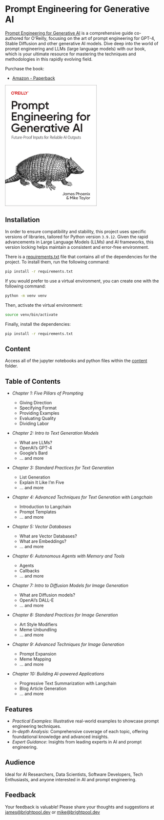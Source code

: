 # Prompt Engineering for Generative AI

[Prompt Engineering for Generative AI](https://www.oreilly.com/library/view/prompt-engineering-for/9781098153427/) is a comprehensive guide co-authored for O'Reilly, focusing on the art of prompt engineering for GPT-4, Stable Diffusion and other generative AI models. Dive deep into the world of prompt engineering and LLMs (large language models) with our book, which is your ultimate resource for mastering the techniques and methodologies in this rapidly evolving field.

Purchase the book:
- [Amazon - Paperback](https://www.amazon.co.uk/Prompt-Engineering-Generative-Ai-Future-proof/dp/109815343X/ref=sr_1_1?crid=GCADXJG08RP5&dib=eyJ2IjoiMSJ9.ZSvcKTX5SFS6pDUHoM26zT1XOCBCU41uPWn3nIoQbatOL6E9vqTDCv25N19V8lVzC9F3_vO20dFDAnEmWJczBc4GC19QqU4pRNHOn2v7ITRwsonOn9Yfx9A6Ol_deDdxuhfvS0p11WVJGaVGslYm7veK6_O0UYat2UhfcRjxBWD3iP6jmP6vjit845PyGK0cxbWJEJbnDg-0IQNqfSzhu4v8_m2rQrCMUGK7WE6nsrU.98ZGTw98P7ogymFCeXBvWJzQkdq-4xD9AAViRAlvRkU&dib_tag=se&keywords=prompt+engineering+for+generative+ai&qid=1709301926&sprefix=prompt+engineering+%2Caps%2C82&sr=8-1) 

<a href="https://www.oreilly.com/library/view/prompt-engineering-for/9781098153427/" style="max-height: 500px; width: 300px;">
    <img src="images/logo.png" alt="Prompt Engineering for Generative AI" style="max-height: 500px; width: 300px;">
</a>

## Installation

In order to ensure compatibility and stability, this project uses specific versions of libraries, tailored for Python version `3.9.12`. Given the rapid advancements in Large Language Models (LLMs) and AI frameworks, this version locking helps maintain a consistent and error-free environment.

There is a [requirements.txt](requirements.txt) file that contains all of the dependencies for the project. To install them, run the following command:

```bash
pip install -r requirements.txt
```

If you would prefer to use a virtual environment, you can create one with the following command:

```bash
python -m venv venv
```

Then, activate the virtual environment:

```bash
source venv/bin/activate
```

Finally, install the dependencies:

```bash
pip install -r requirements.txt
```

## Content

Access all of the jupyter notebooks and python files within the [content](content) folder.

## Table of Contents

- _Chapter 1: Five Pillars of Prompting_
    - Giving Direction
    - Specifying Format
    - Providing Examples
    - Evaluating Quality
    - Dividing Labor

- _Chapter 2: Intro to Text Generation Models_
    - What are LLMs?
    - OpenAI’s GPT-4
    - Google’s Bard
    - ... and more

- _Chapter 3: Standard Practices for Text Generation_
    - List Generation
    - Explain It Like I’m Five
    - ... and more

- _Chapter 4: Advanced Techniques for Text Generation with Langchain_
    - Introduction to Langchain
    - Prompt Templates
    - ... and more

- _Chapter 5: Vector Databases_
    - What are Vector Databases?
    - What are Embeddings?
    - ... and more

- _Chapter 6: Autonomous Agents with Memory and Tools_
    - Agents
    - Callbacks
    - ... and more

- _Chapter 7: Intro to Diffusion Models for Image Generation_
    - What are Diffusion models?
    - OpenAI’s DALL-E
    - ... and more

- _Chapter 8: Standard Practices for Image Generation_
    - Art Style Modifiers
    - Meme Unbundling
    - ... and more

- _Chapter 9: Advanced Techniques for Image Generation_
    - Prompt Expansion
    - Meme Mapping
    - ... and more

- _Chapter 10: Building AI-powered Applications_
    - Progressive Text Summarization with Langchain
    - Blog Article Generation
    - ... and more

## Features

- _Practical Examples_: Illustrative real-world examples to showcase prompt engineering techniques.
- _In-depth Analysis_: Comprehensive coverage of each topic, offering foundational knowledge and advanced insights.
- _Expert Guidance_: Insights from leading experts in AI and prompt engineering.

## Audience

Ideal for AI Researchers, Data Scientists, Software Developers, Tech Enthusiasts, and anyone interested in AI and prompt engineering.

## Feedback

Your feedback is valuable! Please share your thoughts and suggestions at [james@brightpool.dev](mailto:james@brightpool.dev) or [mike@brightpool.dev](mailto:mike@brightpool.dev)
